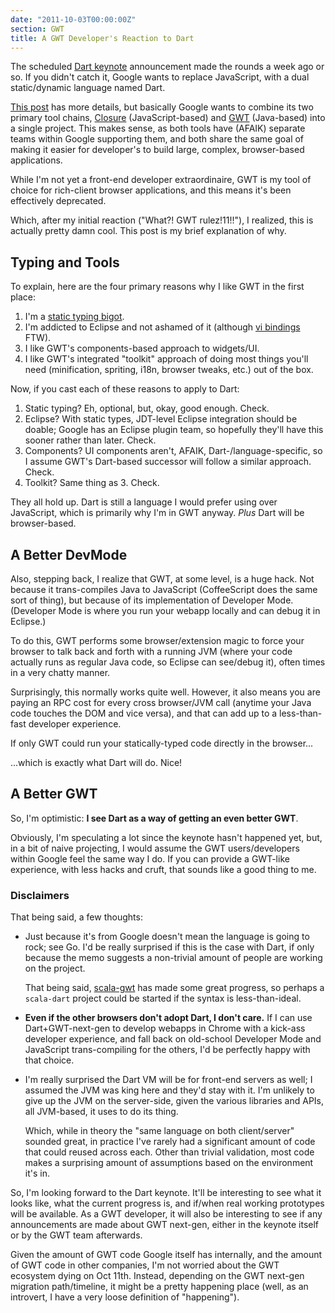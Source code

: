 ```yaml
---
date: "2011-10-03T00:00:00Z"
section: GWT
title: A GWT Developer's Reaction to Dart
---
```



The scheduled [Dart keynote](http://gotocon.com/aarhus-2011/presentation/Opening%20Keynote:%20Dart,%20a%20new%20programming%20language%20for%20structured%20web%20programming) announcement made the rounds a week ago or so. If you didn't catch it, Google wants to replace JavaScript, with a dual static/dynamic language named Dart.

[This post](http://markmail.org/message/uro3jtoitlmq6x7t) has more details, but basically Google wants to combine its two primary tool chains, [Closure](http://code.google.com/closure/) (JavaScript-based) and [GWT](http://code.google.com/webtoolkit/) (Java-based) into a single project. This makes sense, as both tools have (AFAIK) separate teams within Google supporting them, and both share the same goal of making it easier for developer's to build large, complex, browser-based applications.

While I'm not yet a front-end developer extraordinaire, GWT is my tool of choice for rich-client browser applications, and this means it's been effectively deprecated.

Which, after my initial reaction ("What?! GWT rulez!11!!"), I realized, this is actually pretty damn cool. This post is my brief explanation of why.

Typing and Tools
----------------

To explain, here are the four primary reasons why I like GWT in the first place:

1. I'm a [static typing bigot](http://draconianoverlord.com/2010/11/24/why-im-a-static-typing-bigot.html).
2. I'm addicted to Eclipse and not ashamed of it (although [vi bindings](http://www.viplugin.com/viplugin/) FTW).
3. I like GWT's components-based approach to widgets/UI.
4. I like GWT's integrated "toolkit" approach of doing most things you'll need (minification, spriting, i18n, browser tweaks, etc.) out of the box.

Now, if you cast each of these reasons to apply to Dart:

1. Static typing? Eh, optional, but, okay, good enough. Check.
2. Eclipse? With static types, JDT-level Eclipse integration should be doable; Google has an Eclipse plugin team, so hopefully they'll have this sooner rather than later. Check.
3. Components? UI components aren't, AFAIK, Dart-/language-specific, so I assume GWT's Dart-based successor will follow a similar approach. Check.
4. Toolkit? Same thing as 3. Check.

They all hold up. Dart is still a language I would prefer using over JavaScript, which is primarily why I'm in GWT anyway. *Plus* Dart will be browser-based.

A Better DevMode
----------------

Also, stepping back, I realize that GWT, at some level, is a huge hack. Not because it trans-compiles Java to JavaScript (CoffeeScript does the same sort of thing), but because of its implementation of Developer Mode. (Developer Mode is where you run your webapp locally and can debug it in Eclipse.)

To do this, GWT performs some browser/extension magic to force your browser to talk back and forth with a running JVM (where your code actually runs as regular Java code, so Eclipse can see/debug it), often times in a very chatty manner.  

Surprisingly, this normally works quite well. However, it also means you are paying an RPC cost for every cross browser/JVM call (anytime your Java code touches the DOM and vice versa), and that can add up to a less-than-fast developer experience.

If only GWT could run your statically-typed code directly in the browser...

...which is exactly what Dart will do. Nice!

A Better GWT
------------

So, I'm optimistic: **I see Dart as a way of getting an even better GWT**.

Obviously, I'm speculating a lot since the keynote hasn't happened yet, but, in a bit of naive projecting, I would assume the GWT users/developers within Google feel the same way I do. If you can provide a GWT-like experience, with less hacks and cruft, that sounds like a good thing to me.

### Disclaimers

That being said, a few thoughts:

* Just because it's from Google doesn't mean the language is going to rock; see Go. I'd be really surprised if this is the case with Dart, if only because the memo suggests a non-trivial amount of people are working on the project.

  That being said, [scala-gwt](http://scalagwt.github.com/) has made some great progress, so perhaps a `scala-dart` project could be started if the syntax is less-than-ideal.

* **Even if the other browsers don't adopt Dart, I don't care.** If I can use Dart+GWT-next-gen to develop webapps in Chrome with a kick-ass developer experience, and fall back on old-school Developer Mode and JavaScript trans-compiling for the others, I'd be perfectly happy with that choice.

* I'm really surprised the Dart VM will be for front-end servers as well; I assumed the JVM was king here and they'd stay with it. I'm unlikely to give up the JVM on the server-side, given the various libraries and APIs, all JVM-based, it uses to do its thing.

  Which, while in theory the "same language on both client/server" sounded great, in practice I've rarely had a significant amount of code that could reused across each. Other than trivial validation, most code makes a surprising amount of assumptions based on the environment it's in.

So, I'm looking forward to the Dart keynote. It'll be interesting to see what it looks like, what the current progress is, and if/when real working prototypes will be available. As a GWT developer, it will also be interesting to see if any announcements are made about GWT next-gen, either in the keynote itself or by the GWT team afterwards.

Given the amount of GWT code Google itself has internally, and the amount of GWT code in other companies, I'm not worried about the GWT ecosystem dying on Oct 11th. Instead, depending on the GWT next-gen migration path/timeline, it might be a pretty happening place (well, as an introvert, I have a very loose definition of "happening").

